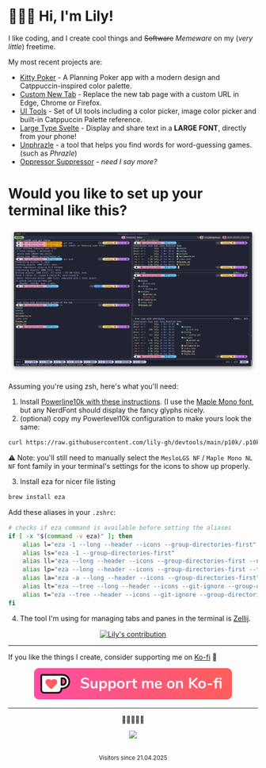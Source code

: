 # 👩🏻‍💻 Hi, I'm Lily!
I like coding, and I create cool things and ~~Software~~ _Memeware_ on my (_very little_) freetime.

My most recent projects are:
  - [Kitty Poker](https://kittypoker.org) - A Planning Poker app with a modern design and Catppuccin-inspired color palette.
  - [Custom New Tab](https://github.com/lily-gh/custom-new-tab) - Replace the new tab page with a custom URL in Edge, Chrome or Firefox.
  - [UI Tools](https://ui-tools.lilyoliveira.com) - Set of UI tools including a color picker, image color picker and built-in Catppuccin Palette reference.
  - [Large Type Svelte](https://github.com/lily-gh/large-type-svelte) - Display and share text in a **LARGE FONT**, directly from your phone!
  - [Unphrazle](https://unphrazle.vercel.app/) - a tool that helps you find words for word-guessing games. (such as _Phrazle_)
  - [Oppressor Suppressor](https://github.com/lily-gh/oppressor-suppressor) - _need I say more?_


# Would you like to set up your terminal like this?

![Terminal demo](terminal_demo.png)

Assuming you're using zsh, here's what you'll need:

1. Install [Powerline10k with these instructions](https://github.com/romkatv/powerlevel10k#getting-started). (I use the [Maple Mono font](https://github.com/subframe7536/Maple-font), but any NerdFont should display the fancy glyphs nicely.
2. (optional) copy my Powerlevel10k configuration to make yours look the same:
```bash
curl https://raw.githubusercontent.com/lily-gh/devtools/main/p10k/.p10k.zsh >| ~/.p10k.zsh
```
⚠️ Note: you'll still need to manually select the `MesloLGS NF` / `Maple Mono NL NF` font family in your terminal's settings for the icons to show up properly.

3. Install eza for nicer file listing
```bash
brew install eza
```

Add these aliases in your `.zshrc`:
```bash
# checks if eza command is available before setting the aliases
if [ -x "$(command -v eza)" ]; then
    alias l="eza -1 --long --header --icons --group-directories-first"
    alias ls="eza -1 --group-directories-first"
    alias ll="eza --long --header --icons --group-directories-first --no-permissions --total-size"
    alias lp="eza --long --header --icons --group-directories-first --total-size"
    alias la="eza -a --long --header --icons --group-directories-first"
    alias lt="eza --tree --long --header --icons --git-ignore --group-directories-first"
    alias t="eza --tree --header --icons --git-ignore --group-directories-first"
fi
```

4. The tool I'm using for managing tabs and panes in the terminal is [Zellij](https://github.com/zellij-org/zellij).

<div align="center">
  <a href="https://github.com/CatsJuice/ssr-contributions-img">
    <picture>
      <source media="(prefers-color-scheme: dark)" srcset="https://ssr-contributions-svg.vercel.app/_/lily-gh?chart=3dbar&gap=0.6&scale=2&flatten=1&animation=wave&animation_duration=3&animation_delay=0.06&animation_amplitude=27&animation_frequency=0.1&animation_wave_center=0_3&format=svg&weeks=30&theme=pink&dark=true">
      <source media="(prefers-color-scheme: light)" srcset="https://ssr-contributions-svg.vercel.app/_/lily-gh?chart=3dbar&gap=0.6&scale=2&flatten=1&animation=wave&animation_duration=3&animation_delay=0.06&animation_amplitude=27&animation_frequency=0.1&animation_wave_center=0_3&format=svg&weeks=30&theme=pink">
      <img align="center" alt="Lily's contribution" src="https://ssr-contributions-svg.vercel.app/_/lily-gh?chart=3dbar&gap=0.6&scale=2&flatten=1&animation=wave&animation_duration=3&animation_delay=0.06&animation_amplitude=27&animation_frequency=0.1&animation_wave_center=0_3&format=svg&weeks=30&theme=pink" >
    </picture>
  </a>
</div>

---

If you like the things I create, consider supporting me on [Ko-fi](https://ko-fi.com/lily_neinhorn) 💖

<div align="center">
    <a href="https://ko-fi.com/lily_neinhorn" target="_blank">
        <img src="img/kofi_button_red_nobg.png" alt="Support me on Ko-fi" width="400">
    </a>
</div>

---

<p align="center">🩷🩷🩷🩷🩷</p>

<div align="center">
  <img src="https://count.getloli.com/@lily-gh?name=lily-gh&theme=normal-2&padding=3&offset=-17&align=top&scale=0.5&pixelated=0&darkmode=auto"/>
</div>
<br />
<sub>
    <p align="center">
        Visitors since 21.04.2025
    </p>
</sub>